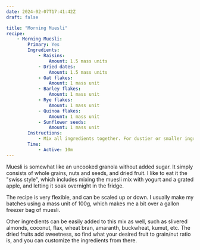 ```yaml
---
date: 2024-02-07T17:41:42Z
draft: false

title: "Morning Muesli"
recipe:
    - Morning Muesli:
        Primary: Yes
        Ingredients:
            - Raisins:
                Amount: 1.5 mass units
            - Dried dates:
                Amount: 1.5 mass units
            - Oat flakes:
                Amount: 1 mass unit
            - Barley flakes:
                Amount: 1 mass unit
            - Rye flakes:
                Amount: 1 mass unit
            - Quinoa flakes:
                Amount: 1 mass unit
            - Sunflower seeds:
                Amount: 1 mass unit
        Instructions:
            - Mix all ingredients together. For dustier or smaller ingredients, it may be beneficial to sift before combining.
        Time:
            - Active: 10m
---
```


Muesli is somewhat like an uncooked granola without added sugar. It simply consists of whole grains, nuts and seeds, and dried fruit. I like to eat it the "swiss style", which includes mixing the muesli mix with yogurt and a grated apple, and letting it soak overnight in the fridge.

The recipe is very flexible, and can be scaled up or down. I usually make my batches using a mass unit of 100g, which makes me a bit over a gallon freezer bag of muesli.

Other ingredients can be easily added to this mix as well, such as slivered almonds, coconut, flax, wheat bran, amaranth, buckwheat, kumut, etc. The dried fruits add sweetness, so find what your desired fruit to grain/nut ratio is, and you can customize the ingredients from there.

